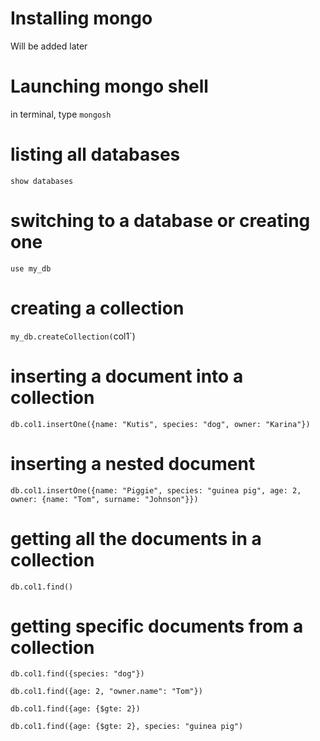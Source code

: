 # Installing mongo

Will be added later

# Launching mongo shell

in terminal, type `mongosh`

# listing all databases

`show databases`

# switching to a database or creating one

`use my_db`

# creating a collection

`my_db.createCollection(`col1`)

# inserting a document into a collection 

`db.col1.insertOne({name: "Kutis", species: "dog", owner: "Karina"})`

# inserting a nested document

`db.col1.insertOne({name: "Piggie", species: "guinea pig", age: 2, owner: {name: "Tom", surname: "Johnson"}})`

# getting all the documents in a collection

`db.col1.find()`

# getting specific documents from a collection

`db.col1.find({species: "dog"})`

`db.col1.find({age: 2, "owner.name": "Tom"})`

`db.col1.find({age: {$gte: 2})`

`db.col1.find({age: {$gte: 2}, species: "guinea pig")`

